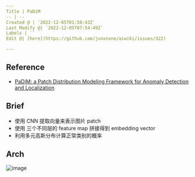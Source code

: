 ```yaml
---
Title | PaDiM
-- | --
Created @ | `2022-12-05T01:58:43Z`
Last Modify @| `2022-12-05T07:54:49Z`
Labels | ``
Edit @| [here](https://github.com/junxnone/aiwiki/issues/322)

---
```

## Reference

- [PaDiM: a Patch Distribution Modeling Framework for Anomaly Detection and Localization](https://arxiv.org/pdf/2011.08785.pdf) 


## Brief

- 使用 CNN 提取向量来表示图片 patch
- 使用 三个不同层的 feature map 拼接得到 embedding vector
- 利用多元高斯分布计算正常类别的概率


## Arch

![image](https://user-images.githubusercontent.com/2216970/205532590-251f42c2-ebaf-44ad-a5a4-ff6a5655bf47.png)

